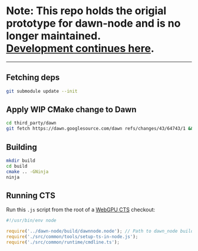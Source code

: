 
# Note: This repo holds the origial prototype for dawn-node and is no longer maintained.<br> [Development continues here](https://dawn.googlesource.com/dawn/+/refs/heads/main/src/dawn/node/).

----

## Fetching deps

```bash
git submodule update --init
```

## Apply WIP CMake change to Dawn

```bash
cd third_party/dawn
git fetch https://dawn.googlesource.com/dawn refs/changes/43/64743/1 && git checkout FETCH_HEAD
```

## Building

```bash
mkdir build
cd build
cmake .. -GNinja
ninja
```

## Running CTS

Run this `.js` script from the root of a [WebGPU CTS](https://github.com/gpuweb/cts) checkout:

```js
#!/usr/bin/env node

require('../dawn-node/build/dawnnode.node'); // Path to dawn_node build.
require('./src/common/tools/setup-ts-in-node.js');
require('./src/common/runtime/cmdline.ts');
```
